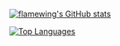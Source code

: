 [![flamewing's GitHub stats](https://github-readme-stats.vercel.app/api?username=flamewing&count_private=true&include_all_commits=true&show_icons=true&theme=radical&custom_title=Stats%20for%20flamewing&border_radius=0.5em&line_height=28)](https://github.com/flamewing)

[![Top Languages](https://github-readme-stats.vercel.app/api/top-langs/?username=flamewing&langs_count=10&layout=compact&theme=radical&border_radius=0.5em)](https://github.com/flamewing)
